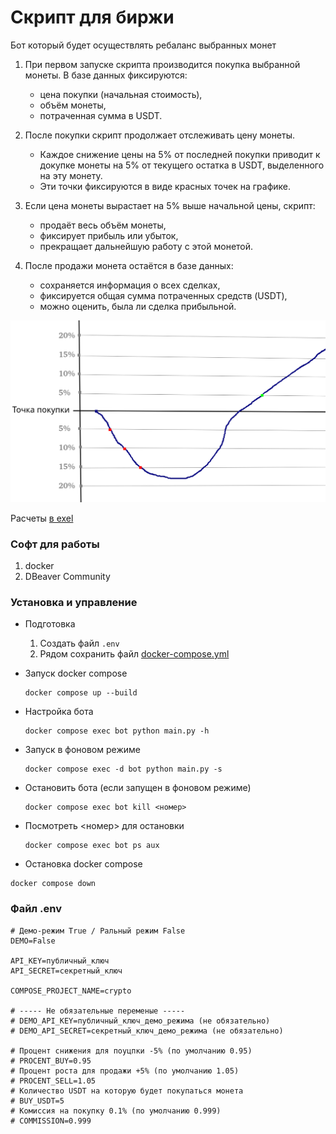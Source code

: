 # Скрипт для биржи
Бот который будет осуществлять ребаланс выбранных монет 

1. При первом запуске скрипта производится покупка выбранной монеты.
В базе данных фиксируются:

    - цена покупки (начальная стоимость),
    - объём монеты,
    - потраченная сумма в USDT.

2. После покупки скрипт продолжает отслеживать цену монеты.

    - Каждое снижение цены на 5% от последней покупки приводит к докупке монеты на 5% от текущего остатка в USDT, выделенного на эту монету.
    - Эти точки фиксируются в виде красных точек на графике.

3. Если цена монеты вырастает на 5% выше начальной цены, скрипт:

    - продаёт весь объём монеты,
    - фиксирует прибыль или убыток,
    - прекращает дальнейшую работу с этой монетой.

4. После продажи монета остаётся в базе данных:

    - сохраняется информация о всех сделках,
    - фиксируется общая сумма потраченных средств (USDT),
    - можно оценить, была ли сделка прибыльной.

![График](info.png)

Расчеты [в exel](/calculations.xlsx)

### Софт для работы
1. docker
2. DBeaver Community

### Установка и управление
- Подготовка

    1. Создать файл `.env`
    2. Рядом сохранить файл [docker-compose.yml](/docker-compose.yml)

- Запуск docker compose
    ```
    docker compose up --build 
    ```

- Настройка бота 
    ```
    docker compose exec bot python main.py -h
    ```

- Запуск в фоновом режиме
    ```
    docker compose exec -d bot python main.py -s
    ```

- Остановить бота (если запущен в фоновом режиме)
    ```
    docker compose exec bot kill <номер>
    ```

- Посмотреть <номер> для остановки
    ```
    docker compose exec bot ps aux
    ```

- Остановка docker compose
```
docker compose down
```

### Файл .env
```
# Демо-режим True / Ральный режим False
DEMO=False

API_KEY=публичный_ключ
API_SECRET=секретный_ключ

COMPOSE_PROJECT_NAME=crypto

# ----- Не обязательные переменые -----
# DEMO_API_KEY=публичный_ключ_демо_режима (не обязательно)
# DEMO_API_SECRET=секретный_ключ_демо_режима (не обязательно)

# Процент снижения для поуцпки -5% (по умолчанию 0.95)
# PROCENT_BUY=0.95
# Процент роста для продажи +5% (по умолчанию 1.05)
# PROCENT_SELL=1.05
# Количество USDT на которую будет покупаться монета
# BUY_USDT=5
# Комиссия на покупку 0.1% (по умолчанию 0.999)
# COMMISSION=0.999
```